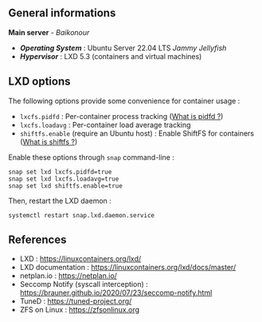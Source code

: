 ## General informations

**Main server** - *Baikonour*

- ***Operating System*** : Ubuntu Server 22.04 LTS *Jammy Jellyfish*
- ***Hypervisor*** : LXD 5.3 (containers and virtual machines)

## LXD options

The following options provide some convenience for container usage :

  - `lxcfs.pidfd` : Per-container process tracking ([What is pidfd ?](https://kernel-recipes.org/en/2019/talks/pidfds-process-file-descriptors-on-linux/))
  - `lxcfs.loadavg` : Per-container load average tracking
  - `shiftfs.enable` (require an Ubuntu host) : Enable ShiftFS for containers ([What is shiftfs ?](https://discuss.linuxcontainers.org/t/trying-out-shiftfs/5155)) 

Enable these options through `snap` command-line :

  ```shell
  snap set lxd lxcfs.pidfd=true
  snap set lxd lxcfs.loadavg=true
  snap set lxd shiftfs.enable=true
  ```

Then, restart the LXD daemon :

  ```
  systemctl restart snap.lxd.daemon.service
  ```

## References

* LXD : https://linuxcontainers.org/lxd/
* LXD documentation : https://linuxcontainers.org/lxd/docs/master/
* netplan.io : https://netplan.io/
* Seccomp Notify (syscall interception) : https://brauner.github.io/2020/07/23/seccomp-notify.html 
* TuneD : https://tuned-project.org/
* ZFS on Linux : https://zfsonlinux.org
